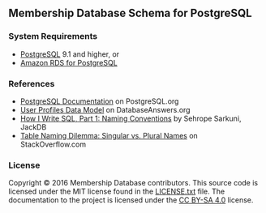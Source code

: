 ## Membership Database Schema for PostgreSQL

### System Requirements

  * [PostgreSQL](http://www.postgresql.org/) 9.1 and higher, or
  * [Amazon RDS for PostgreSQL](https://aws.amazon.com/rds/postgresql/)

### References

  * [PostgreSQL Documentation](http://www.postgresql.org/docs/current/interactive/index.html) on PostgreSQL.org
  * [User Profiles Data Model](http://www.databaseanswers.org/data_models/user_profiles/index.htm) on DatabaseAnswers.org
  * [How I Write SQL, Part 1: Naming Conventions](https://launchbylunch.com/posts/2014/Feb/16/sql-naming-conventions/) by Sehrope Sarkuni, JackDB
  * [Table Naming Dilemma: Singular vs. Plural Names](http://stackoverflow.com/a/5841297/82686) on StackOverflow.com

### License

Copyright © 2016 Membership Database contributors. This source code is licensed
under the MIT license found in the [LICENSE.txt](https://github.com/membership/membership.db/blob/master/LICENSE.txt)
file. The documentation to the project is licensed under the
[CC BY-SA 4.0](http://creativecommons.org/licenses/by-sa/4.0/) license.
